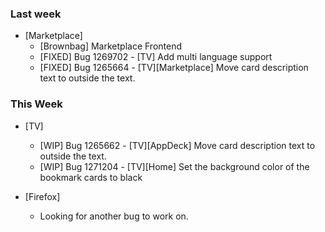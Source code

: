 ### Last week

* [Marketplace]
  - [Brownbag] Marketplace Frontend
  - [FIXED] Bug 1269702 - [TV] Add multi language support
  - [FIXED] Bug 1265664 - [TV][Marketplace] Move card description text to outside the text.

### This Week

* [TV]
  - [WIP] Bug 1265662 - [TV][AppDeck] Move card description text to outside the text.
  - [WIP] Bug 1271204 - [TV][Home] Set the background color of the bookmark cards to black

* [Firefox]
  - Looking for another bug to work on.
